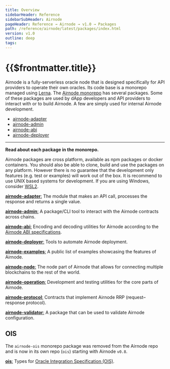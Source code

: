 ```yaml
---
title: Overview
sidebarHeader: Reference
sidebarSubHeader: Airnode
pageHeader: Reference → Airnode → v1.0 → Packages
path: /reference/airnode/latest/packages/index.html
version: v1.0
outline: deep
tags:
---
```


<VersionWarning/>

<PageHeader/>

# {{$frontmatter.title}}

Airnode is a fully-serverless oracle node that is designed specifically for API
providers to operate their own oracles. Its code base is a monorepo managed
using [Lerna](https://github.com/lerna/lerna). The
[Airnode monorepo](https://github.com/api3dao/airnode/tree/v0.8/packages) has
several packages. Some of these packages are used by dApp developers and API
providers to interact with or to build Airnode. A few are simply used for
internal Airnode development.

- [airnode-adapter](./adapter.md)
- [airnode-admin](./admin-cli.md)
- [airnode-abi](./airnode-abi.md)
- [airnode-deployer](./deployer.md)

---

**Read about each package in the monorepo.**

Airnode packages are cross platform, available as npm packages or docker
containers. You should also be able to clone, build and use the packages on any
platform. However there is no guarantee that the development only features (e.g.
test or examples) will work out of the box. It is recommend to use UNIX based
systems for development. If you are using Windows, consider
[WSL2](https://docs.microsoft.com/en-us/windows/wsl/install).

[**airnode-adapter**:](https://github.com/api3dao/airnode/tree/v0.8/packages/airnode-adapter)
The module that makes an API call, processes the response and returns a single
value.

[**airnode-admin**:](https://github.com/api3dao/airnode/tree/v0.8/packages/airnode-admin)
A package/CLI tool to interact with the Airnode contracts across chains.

[**airnode-abi**:](https://github.com/api3dao/airnode/tree/v0.8/packages/airnode-abi)
Encoding and decoding utilities for Airnode according to the
[Airnode ABI specifications](../specifications/airnode-abi-specifications.md).

[**airnode-deployer**:](https://github.com/api3dao/airnode/tree/v0.8/packages/airnode-deployer)
Tools to automate Airnode deployment.

[**airnode-examples**:](https://github.com/api3dao/airnode/tree/v0.8/packages/airnode-examples)
A public list of examples showcasing the features of Airnode.

[**airnode-node**:](https://github.com/api3dao/airnode/tree/v0.8/packages/airnode-node)
The node part of Airnode that allows for connecting multiple blockchains to the
rest of the world.

[**airnode-operation**:](https://github.com/api3dao/airnode/tree/v0.8/packages/airnode-operation)
Development and testing utilities for the core parts of Airnode.

[**airnode-protocol**:](https://github.com/api3dao/airnode/tree/v0.8/packages/airnode-protocol)
Contracts that implement Airnode RRP (request–response protocol).

[**airnode-validator**:](https://github.com/api3dao/airnode/tree/v0.8/packages/airnode-validator)
A package that can be used to validate Airnode configuration.

## OIS

The `airnode-ois` monorepo package was removed from the Airnode repo and is now
in its own repo (`ois`) starting with Airnode `v0.8`.

[**ois**:](https://github.com/api3dao/ois/tree/v1.2.0) Types for
[Oracle Integration Specification (OIS)](/ois/v1.2/ois.md).
